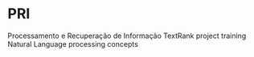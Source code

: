 # PRI
Processamento e Recuperação de Informação
TextRank project
training Natural Language processing concepts
